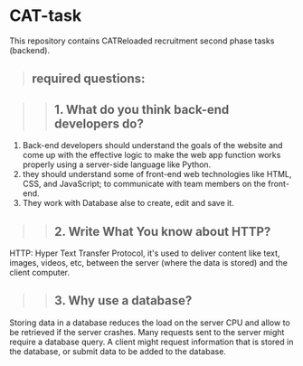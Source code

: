 # CAT-task
This repository contains CATReloaded recruitment second phase tasks (backend).

> ## required questions:

>> ## 1. What do you think back-end developers do?

1. Back-end developers should understand the goals of the website and come up with the effective logic to make the web app function works properly using a server-side language like Python.<br/>
2. they should understand some of front-end web technologies like HTML, CSS, and JavaScript; to communicate with team members on the front-end.<br/>
2. They work with Database alse to create, edit and save it.<br/>

>> ## 2. Write What You know about HTTP?

HTTP: Hyper Text Transfer Protocol, it's used to deliver content like text, images, videos, etc, between the server (where the data is stored) and the client computer.

>> ## 3. Why use a database?

Storing data in a database reduces the load on the server CPU and allow to be retrieved if the server crashes.
Many requests sent to the server might require a database query. A client might request information that is stored in the database, or submit data to be added to the database. 
